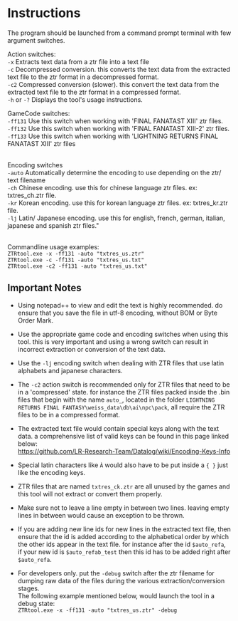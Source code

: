 # Instructions
The program should be launched from a command prompt terminal with few argument switches.

Action switches:
<br>``-x`` Extracts text data from a ztr file into a text file
<br>``-c`` Decompressed conversion. this converts the text data from the extracted text file to the ztr format in a decompressed format.
<br>``-c2`` Compressed conversion (slower). this convert the text data from the extracted text file to the ztr format in a compressed format.
<br>``-h`` or ``-?`` Displays the tool's usage instructions.

GameCode switches:
<br>``-ff131`` Use this switch when working with 'FINAL FANATAST XIII' ztr files.
<br>``-ff132`` Use this switch when working with 'FINAL FANATAST XIII-2' ztr files. 
<br>``-ff133`` Use this switch when working with 'LIGHTNING RETURNS FINAL FANATAST XIII' ztr files 

<br>Encoding switches
<br>``-auto`` Automatically determine the encoding to use depending on the ztr/ text filename 
<br>``-ch`` Chinese encoding. use this for chinese language ztr files. ex: txtres_ch.ztr file.
<br>``-kr`` Korean encoding. use this for korean language ztr files. ex: txtres_kr.ztr file.
<br>``-lj`` Latin/ Japanese encoding. use this for english, french, german, italian, japanese and spanish ztr files."

<br>Commandline usage examples:
<br>``ZTRtool.exe -x -ff131 -auto "txtres_us.ztr" ``
<br>``ZTRtool.exe -c -ff131 -auto "txtres_us.txt" ``
<br>``ZTRtool.exe -c2 -ff131 -auto "txtres_us.txt" ``

## Important Notes
- Using notepad++ to view and edit the text is highly recommended. do ensure that you save the file in utf-8 encoding, without BOM or Byte Order Mark.
- Use the appropriate game code and encoding switches when using this tool. this is very important and using a wrong switch can result in incorrect extraction or conversion of the text data.
- Use the ``-lj`` encoding switch when dealing with ZTR files that use latin alphabets and japanese characters.
- The ``-c2`` action switch is recommended only for ZTR files that need to be in a 'compressed' state. for instance the ZTR files packed inside the .bin files that begin with the name `auto_`, located in the folder ``LIGHTNING RETURNS FINAL FANTASY\weiss_data\db\ai\npc\pack``, all require the ZTR files to be in a compressed format.
- The extracted text file would contain special keys along with the text data. a comprehensive list of valid keys can be found in this page linked below:
<br>https://github.com/LR-Research-Team/Datalog/wiki/Encoding-Keys-Info

- Special latin characters like ``À`` would also have to be put inside a `{ }` just like the encoding keys.
- ZTR files that are named ``txtres_ck.ztr`` are all unused by the games and this tool will not extract or convert them properly.
- Make sure not to leave a line empty in between two lines. leaving empty lines in between would cause an exception to be thrown.
- If you are adding new line ids for new lines in the extracted text file, then ensure that the id is added according to the alphabetical order by which the other ids appear in the text file. for instance after the id ``$auto_refa``, if your new id is ``$auto_refab_test`` then this id has to be added right after ``$auto_refa``.
- For developers only. put the `-debug` switch after the ztr filename for dumping raw data of the files during the various extraction/conversion stages.
<br>The following example mentioned below, would launch the tool in a debug state:
<br>``ZTRtool.exe -x -ff131 -auto "txtres_us.ztr" -debug``
